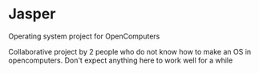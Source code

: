 # Jasper
Operating system project for OpenComputers

Collaborative project by 2 people who do not know how to make an OS in opencomputers. Don't expect anything here to work well for a while
